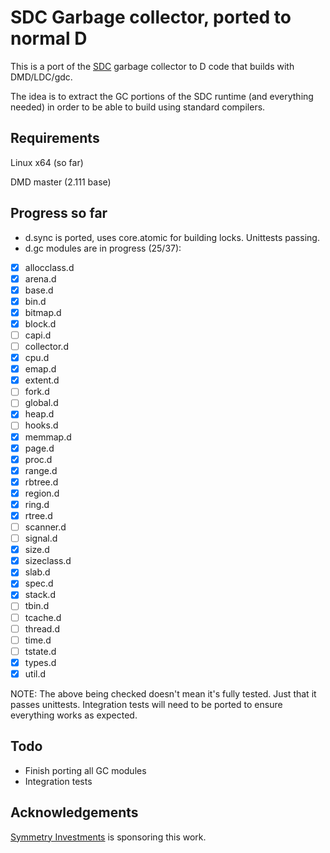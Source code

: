 # SDC Garbage collector, ported to normal D

This is a port of the [SDC](https://github.com/snazzy-d/sdc) garbage collector to D code that builds with DMD/LDC/gdc.

The idea is to extract the GC portions of the SDC runtime (and everything needed) in order to be able to build using standard compilers.

## Requirements

Linux x64 (so far)

DMD master (2.111 base)

## Progress so far

- d.sync is ported, uses core.atomic for building locks. Unittests passing.
- d.gc modules are in progress (25/37):
- [X] allocclass.d
- [X] arena.d
- [X] base.d
- [X] bin.d
- [X] bitmap.d
- [X] block.d
- [ ] capi.d
- [ ] collector.d
- [X] cpu.d
- [X] emap.d
- [X] extent.d
- [ ] fork.d
- [ ] global.d
- [X] heap.d
- [ ] hooks.d
- [X] memmap.d
- [X] page.d
- [X] proc.d
- [X] range.d
- [X] rbtree.d
- [X] region.d
- [X] ring.d
- [X] rtree.d
- [ ] scanner.d
- [ ] signal.d
- [X] size.d
- [X] sizeclass.d
- [X] slab.d
- [X] spec.d
- [X] stack.d
- [ ] tbin.d
- [ ] tcache.d
- [ ] thread.d
- [ ] time.d
- [ ] tstate.d
- [X] types.d
- [X] util.d

NOTE: The above being checked doesn't mean it's fully tested. Just that it passes unittests. Integration tests will need to be ported to ensure everything works as expected.

## Todo

- Finish porting all GC modules
- Integration tests

## Acknowledgements

[Symmetry Investments](https://symmetryinvestments.com/) is sponsoring this work.
